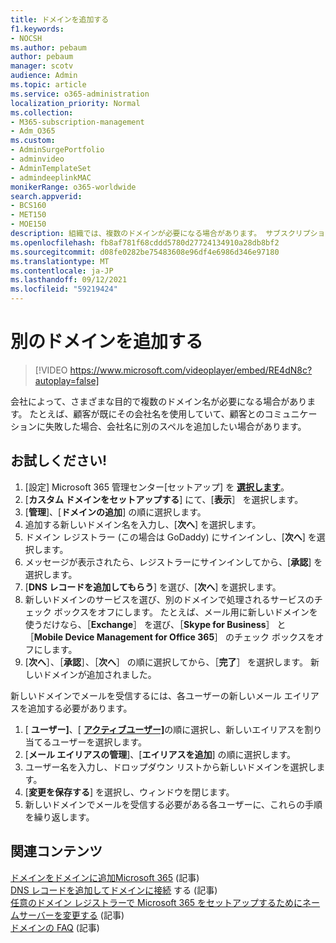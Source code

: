 ```yaml
---
title: ドメインを追加する
f1.keywords:
- NOCSH
ms.author: pebaum
author: pebaum
manager: scotv
audience: Admin
ms.topic: article
ms.service: o365-administration
localization_priority: Normal
ms.collection:
- M365-subscription-management
- Adm_O365
ms.custom:
- AdminSurgePortfolio
- adminvideo
- AdminTemplateSet
- admindeeplinkMAC
monikerRange: o365-worldwide
search.appverid:
- BCS160
- MET150
- MOE150
description: 組織では、複数のドメインが必要になる場合があります。 サブスクリプションに別のドメインを追加する方法について学習します。
ms.openlocfilehash: fb8af781f68cddd5780d27724134910a28db8bf2
ms.sourcegitcommit: d08fe0282be75483608e96df4e6986d346e97180
ms.translationtype: MT
ms.contentlocale: ja-JP
ms.lasthandoff: 09/12/2021
ms.locfileid: "59219424"
---
```

# <a name="add-another-domain"></a>別のドメインを追加する

> [!VIDEO https://www.microsoft.com/videoplayer/embed/RE4dN8c?autoplay=false]

会社によって、さまざまな目的で複数のドメイン名が必要になる場合があります。 たとえば、顧客が既にその会社名を使用していて、顧客とのコミュニケーションに失敗した場合、会社名に別のスペルを追加したい場合があります。

## <a name="try-it"></a>お試しください!

1. [設定] Microsoft 365 管理センター[セットアップ] を <a href="https://go.microsoft.com/fwlink/p/?linkid=2171997" target="_blank">**選択します**</a>。
1. [**カスタム ドメインをセットアップする**] にて、[**表示**］ を選択します。
1. [**管理**]、[**ドメインの追加**] の順に選択します。
1. 追加する新しいドメイン名を入力し、[**次へ**] を選択します。
1. ドメイン レジストラー (この場合は GoDaddy) にサインインし、[**次へ**] を選択します。
1. メッセージが表示されたら、レジストラーにサインインしてから、[**承認**] を選択します。
1. [**DNS レコードを追加してもらう**] を選び、[**次へ**] を選択します。
1. 新しいドメインのサービスを選び、別のドメインで処理されるサービスのチェック ボックスをオフにします。 たとえば、メール用に新しいドメインを使うだけなら、［**Exchange**］ を選び、［**Skype for Business**］ と ［**Mobile Device Management for Office 365**］ のチェック ボックスをオフにします。
1. [**次へ**］、［**承認**］、［**次へ**］ の順に選択してから、［**完了**］ を選択します。 新しいドメインが追加されました。

新しいドメインでメールを受信するには、各ユーザーの新しいメール エイリアスを追加する必要があります。

1. [ **ユーザー]**、[ <a href="https://go.microsoft.com/fwlink/p/?linkid=834822" target="_blank">**アクティブユーザー]**</a>の順に選択し、新しいエイリアスを割り当てるユーザーを選択します。
1. [**メール エイリアスの管理**]、[**エイリアスを追加**] の順に選択します。
1. ユーザー名を入力し、ドロップダウン リストから新しいドメインを選択します。
1. [**変更を保存する**] を選択し、ウィンドウを閉じます。
1. 新しいドメインでメールを受信する必要がある各ユーザーに、これらの手順を繰り返します。

## <a name="related-content"></a>関連コンテンツ

[ドメインをドメインに追加Microsoft 365](../admin/setup/add-domain.md) (記事)\
[DNS レコードを追加してドメインに接続](../admin/get-help-with-domains/create-dns-records-at-any-dns-hosting-provider.md) する (記事)\
[任意のドメイン レジストラーで Microsoft 365 をセットアップするためにネームサーバーを変更する](../admin/get-help-with-domains/change-nameservers-at-any-domain-registrar.md) (記事)\
[ドメインの FAQ](../admin/setup/domains-faq.yml) (記事)